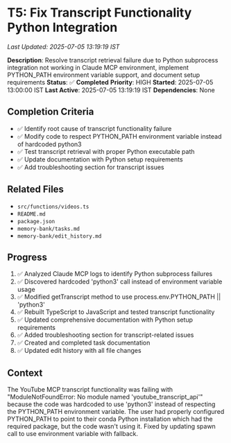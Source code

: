 # T5: Fix Transcript Functionality Python Integration
*Last Updated: 2025-07-05 13:19:19 IST*

**Description**: Resolve transcript retrieval failure due to Python subprocess integration not working in Claude MCP environment, implement PYTHON_PATH environment variable support, and document setup requirements
**Status**: ✅ **Completed**
**Priority**: HIGH
**Started**: 2025-07-05 13:00:00 IST
**Last Active**: 2025-07-05 13:19:19 IST
**Dependencies**: None

## Completion Criteria
- ✅ Identify root cause of transcript functionality failure
- ✅ Modify code to respect PYTHON_PATH environment variable instead of hardcoded python3
- ✅ Test transcript retrieval with proper Python executable path
- ✅ Update documentation with Python setup requirements
- ✅ Add troubleshooting section for transcript issues

## Related Files
- `src/functions/videos.ts`
- `README.md`
- `package.json`
- `memory-bank/tasks.md`
- `memory-bank/edit_history.md`

## Progress
1. ✅ Analyzed Claude MCP logs to identify Python subprocess failures
2. ✅ Discovered hardcoded 'python3' call instead of environment variable usage
3. ✅ Modified getTranscript method to use process.env.PYTHON_PATH || 'python3'
4. ✅ Rebuilt TypeScript to JavaScript and tested transcript functionality
5. ✅ Updated comprehensive documentation with Python setup requirements
6. ✅ Added troubleshooting section for transcript-related issues
7. ✅ Created and completed task documentation
8. ✅ Updated edit history with all file changes

## Context
The YouTube MCP transcript functionality was failing with "ModuleNotFoundError: No module named 'youtube_transcript_api'" because the code was hardcoded to use 'python3' instead of respecting the PYTHON_PATH environment variable. The user had properly configured PYTHON_PATH to point to their conda Python installation which had the required package, but the code wasn't using it. Fixed by updating spawn call to use environment variable with fallback.
